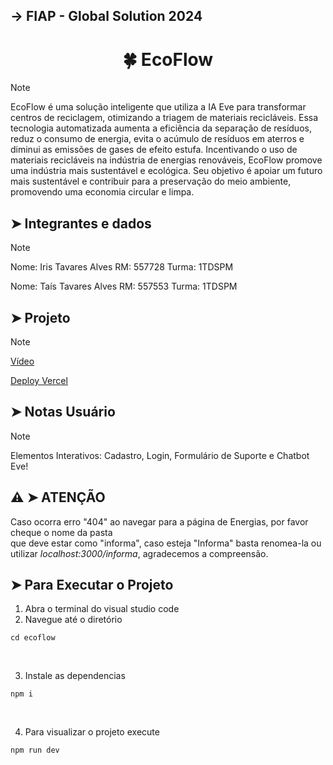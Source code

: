 <h2>→ FIAP - Global Solution 2024</h2>

<h1 align="center">
  🍀 EcoFlow
</h1> 

> [!NOTE]
> EcoFlow é uma solução inteligente que utiliza a IA Eve para transformar centros de reciclagem, otimizando a triagem
> de materiais recicláveis. Essa tecnologia automatizada aumenta a eficiência da separação de resíduos, reduz o
> consumo de energia, evita o acúmulo de resíduos em aterros e diminui as emissões de gases
> de efeito estufa. Incentivando o uso de materiais recicláveis na indústria de energias renováveis, EcoFlow promove uma
> indústria mais sustentável e ecológica. Seu objetivo é apoiar um futuro mais sustentável e contribuir para a preservação
> do meio ambiente, promovendo uma economia circular e limpa.


## ➤ Integrantes e dados
> [!NOTE]
> Nome: Iris Tavares Alves
> RM: 557728 Turma: 1TDSPM
> 
> 
> Nome: Taís Tavares Alves
> RM: 557553 Turma: 1TDSPM

## ➤ Projeto
> [!NOTE]
> 
> <a href="#">Vídeo</a>
>
> <a href="https://ecoflow-bice.vercel.app/">Deploy Vercel</a>

## ➤ Notas Usuário
> [!NOTE]
> Elementos Interativos: Cadastro, Login, Formulário de Suporte e Chatbot Eve!

## ⚠️ ➤ ATENÇÃO
Caso ocorra erro "404" ao navegar para a página de Energias, por favor cheque o nome da pasta <br/> que deve estar como "informa", caso esteja "Informa" basta renomea-la ou utilizar _localhost:3000/informa_, agradecemos a compreensão.
##

## ➤ Para Executar o Projeto
1. Abra o terminal do visual studio code <br/>
2. Navegue até o diretório <br/>
```
cd ecoflow
```
<br/>

3. Instale as dependencias <br/>
```
npm i
```
<br/>

4. Para visualizar o projeto execute <br/>
```
npm run dev
```
<br/>


